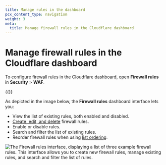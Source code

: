 ```yaml
---
title: Manage rules in the dashboard
pcx_content_type: navigation
weight: 3
meta:
  title: Manage firewall rules in the Cloudflare dashboard
---
```


# Manage firewall rules in the Cloudflare dashboard

To configure firewall rules in the Cloudflare dashboard, open **Firewall rules** in **Security** > **WAF**.

{{<render file="_deprecation-notice.md">}}

As depicted in the image below, the **Firewall rules** dashboard interface lets you:

* View the list of existing rules, both enabled and disabled.
* [Create, edit, and delete](/firewall/cf-dashboard/create-edit-delete-rules/) firewall rules.
* Enable or disable rules.
* Search and filter the list of existing rules.
* Reorder firewall rules when using [list ordering](/firewall/cf-firewall-rules/order-priority/#managing-rule-evaluation-by-list-order).

![The Firewall rules interface, displaying a list of three example firewall rules. This interface allows you to create new firewall rules, manage existing rules, and search and filter the list of rules.](/images/firewall/cf-firewall-rules-panel.png)
